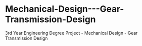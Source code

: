 # Mechanical-Design---Gear-Transmission-Design
3rd Year Engineering Degree Project - Mechanical Design - Gear Transmission Design
